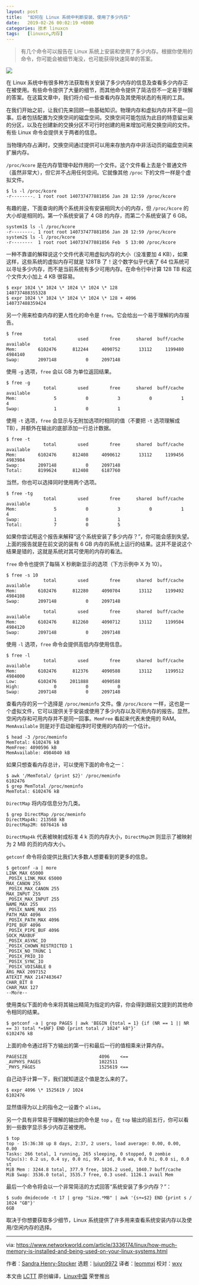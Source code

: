 ```yaml
---
layout: post
title:	"如何在 Linux 系统中判断安装、使用了多少内存"
date:	2019-02-26 00:02:19 +0800 
categories:	技术 linuxcn 
tags:	[linuxcn,内存]
---
```




> 
> 有几个命令可以报告在 Linux 系统上安装和使用了多少内存。根据你使用的命令，你可能会被细节淹没，也可能获得快速简单的答案。
> 
> 
> 


![](/Asserts/Images/album/201902/26/000222duj8nb888lzhb8ob.jpg)


在 Linux 系统中有很多种方法获取有关安装了多少内存的信息及查看多少内存正在被使用。有些命令提供了大量的细节，而其他命令提供了简洁但不一定易于理解的答案。在这篇文章中，我们将介绍一些查看内存及其使用状态的有用的工具。


在我们开始之前，让我们先来回顾一些基础知识。物理内存和虚拟内存并不是一回事。后者包括配置为交换空间的磁盘空间。交换空间可能包括为此目的特意留出来的分区，以及在创建新的交换分区不可行时创建的用来增加可用交换空间的文件。有些 Linux 命令会提供关于两者的信息。


当物理内存占满时，交换空间通过提供可以用来存放内存中非活动页的磁盘空间来扩展内存。


`/proc/kcore` 是在内存管理中起作用的一个文件。这个文件看上去是个普通文件（虽然非常大），但它并不占用任何空间。它就像其他 `/proc` 下的文件一样是个虚拟文件。



```
$ ls -l /proc/kcore
-r--------. 1 root root 140737477881856 Jan 28 12:59 /proc/kcore
```

有趣的是，下面查询的两个系统并没有安装相同大小的内存，但 `/proc/kcore` 的大小却是相同的。第一个系统安装了 4 GB 的内存，而第二个系统安装了 6 GB。



```
system1$ ls -l /proc/kcore
-r--------. 1 root root 140737477881856 Jan 28 12:59 /proc/kcore
system2$ ls -l /proc/kcore
-r--------  1 root root 140737477881856 Feb  5 13:00 /proc/kcore
```

一种不靠谱的解释说这个文件代表可用虚拟内存的大小（没准要加 4 KB），如果这样，这些系统的虚拟内存可就是 128TB 了！这个数字似乎代表了 64 位系统可以寻址多少内存，而不是当前系统有多少可用内存。在命令行中计算 128 TB 和这个文件大小加上 4 KB 很容易。



```
$ expr 1024 \* 1024 \* 1024 \* 1024 \* 128
140737488355328
$ expr 1024 \* 1024 \* 1024 \* 1024 \* 128 + 4096
140737488359424
```

另一个用来检查内存的更人性化的命令是 `free`。它会给出一个易于理解的内存报告。



```
$ free
              total        used        free      shared  buff/cache   available
Mem:        6102476      812244     4090752       13112     1199480     4984140
Swap:       2097148           0     2097148
```

使用 `-g` 选项，`free` 会以 GB 为单位返回结果。



```
$ free -g
              total        used        free      shared  buff/cache   available
Mem:              5           0           3           0           1           4
Swap:             1           0           1
```

使用 `-t` 选项，`free` 会显示与无附加选项时相同的值（不要把 `-t` 选项理解成 TB），并额外在输出的底部添加一行总计数据。



```
$ free -t
              total        used        free      shared  buff/cache   available
Mem:        6102476      812408     4090612       13112     1199456     4983984
Swap:       2097148           0     2097148
Total:      8199624      812408     6187760
```

当然，你也可以选择同时使用两个选项。



```
$ free -tg
              total        used        free      shared  buff/cache   available
Mem:              5           0           3           0           1           4
Swap:             1           0           1
Total:            7           0           5
```

如果你尝试用这个报告来解释“这个系统安装了多少内存？”，你可能会感到失望。上面的报告就是在前文说的装有 6 GB 内存的系统上运行的结果。这并不是说这个结果是错的，这就是系统对其可使用的内存的看法。


`free` 命令也提供了每隔 X 秒刷新显示的选项（下方示例中 X 为 10）。



```
$ free -s 10
              total        used        free      shared  buff/cache   available
Mem:        6102476      812280     4090704       13112     1199492     4984108
Swap:       2097148           0     2097148

              total        used        free      shared  buff/cache   available
Mem:        6102476      812260     4090712       13112     1199504     4984120
Swap:       2097148           0     2097148
```

使用 `-l` 选项，`free` 命令会提供高低内存使用信息。



```
$ free -l
              total        used        free      shared  buff/cache   available
Mem:        6102476      812376     4090588       13112     1199512     4984000
Low:        6102476     2011888     4090588
High:             0           0           0
Swap:       2097148           0     2097148
```

查看内存的另一个选择是 `/proc/meminfo` 文件。像 `/proc/kcore` 一样，这也是一个虚拟文件，它可以提供关于安装或使用了多少内存以及可用内存的报告。显然，空闲内存和可用内存并不是同一回事。`MemFree` 看起来代表未使用的 RAM。`MemAvailable` 则是对于启动新程序时可使用的内存的一个估计。



```
$ head -3 /proc/meminfo
MemTotal: 6102476 kB
MemFree: 4090596 kB
MemAvailable: 4984040 kB
```

如果只想查看内存总计，可以使用下面的命令之一：



```
$ awk '/MemTotal/ {print $2}' /proc/meminfo
6102476
$ grep MemTotal /proc/meminfo
MemTotal: 6102476 kB
```

`DirectMap` 将内存信息分为几类。



```
$ grep DirectMap /proc/meminfo
DirectMap4k: 213568 kB
DirectMap2M: 6076416 kB
```

`DirectMap4k` 代表被映射成标准 4 k 页的内存大小，`DirectMap2M` 则显示了被映射为 2 MB 的页的内存大小。


`getconf` 命令将会提供比我们大多数人想要看到的更多的信息。



```
$ getconf -a | more
LINK_MAX 65000
_POSIX_LINK_MAX 65000
MAX_CANON 255
_POSIX_MAX_CANON 255
MAX_INPUT 255
_POSIX_MAX_INPUT 255
NAME_MAX 255
_POSIX_NAME_MAX 255
PATH_MAX 4096
_POSIX_PATH_MAX 4096
PIPE_BUF 4096
_POSIX_PIPE_BUF 4096
SOCK_MAXBUF
_POSIX_ASYNC_IO
_POSIX_CHOWN_RESTRICTED 1
_POSIX_NO_TRUNC 1
_POSIX_PRIO_IO
_POSIX_SYNC_IO
_POSIX_VDISABLE 0
ARG_MAX 2097152
ATEXIT_MAX 2147483647
CHAR_BIT 8
CHAR_MAX 127
--More--
```

使用类似下面的命令来将其输出精简为指定的内容，你会得到跟前文提到的其他命令相同的结果。



```
$ getconf -a | grep PAGES | awk 'BEGIN {total = 1} {if (NR == 1 || NR == 3) total *=$NF} END {print total / 1024" kB"}'
6102476 kB
```

上面的命令通过将下方输出的第一行和最后一行的值相乘来计算内存。



```
PAGESIZE                           4096    <==
_AVPHYS_PAGES                      1022511
_PHYS_PAGES                        1525619 <==
```

自己动手计算一下，我们就知道这个值是怎么来的了。



```
$ expr 4096 \* 1525619 / 1024
6102476
```

显然值得为以上的指令之一设置个 `alias`。


另一个具有非常易于理解的输出的命令是 `top` 。在 `top` 输出的前五行，你可以看到一些数字显示多少内存正被使用。



```
$ top
top - 15:36:38 up 8 days, 2:37, 2 users, load average: 0.00, 0.00, 0.00
Tasks: 266 total, 1 running, 265 sleeping, 0 stopped, 0 zombie
%Cpu(s): 0.2 us, 0.4 sy, 0.0 ni, 99.4 id, 0.0 wa, 0.0 hi, 0.0 si, 0.0 st
MiB Mem : 3244.8 total, 377.9 free, 1826.2 used, 1040.7 buff/cache
MiB Swap: 3536.0 total, 3535.7 free, 0.3 used. 1126.1 avail Mem
```

最后一个命令将会以一个非常简洁的方式回答“系统安装了多少内存？”：



```
$ sudo dmidecode -t 17 | grep "Size.*MB" | awk '{s+=$2} END {print s / 1024 "GB"}'
6GB
```

取决于你想要获取多少细节，Linux 系统提供了许多用来查看系统安装内存以及使用/空闲内存的选择。




---


via: <https://www.networkworld.com/article/3336174/linux/how-much-memory-is-installed-and-being-used-on-your-linux-systems.html>


作者：[Sandra Henry-Stocker](https://www.networkworld.com/author/Sandra-Henry_Stocker/) 选题：[lujun9972](https://github.com/lujun9972) 译者：[leommxj](https://github.com/leommxj) 校对：[wxy](https://github.com/wxy)


本文由 [LCTT](https://github.com/LCTT/TranslateProject) 原创编译，[Linux中国](https://linux.cn/) 荣誉推出
